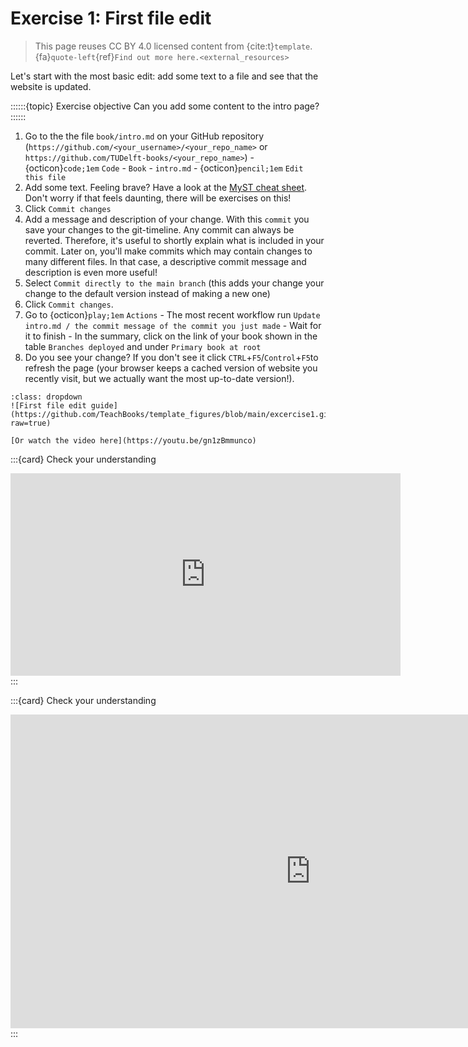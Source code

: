 # Exercise 1: First file edit

> This page reuses CC BY 4.0 licensed content from {cite:t}`template`. {fa}`quote-left`{ref}`Find out more here.<external_resources>`

Let's start with the most basic edit: add some text to a file and see that the website is updated.

::::::{topic} Exercise objective
Can you add some content to the intro page?
::::::

1. Go to the the file `book/intro.md` on your GitHub repository (`https://github.com/<your_username>/<your_repo_name>` or `https://github.com/TUDelft-books/<your_repo_name>`) - {octicon}`code;1em` `Code` - `Book` - `intro.md` - {octicon}`pencil;1em` `Edit this file`
2. Add some text. Feeling brave? Have a look at the [MyST cheat sheet](https://jupyterbook.org/en/stable/reference/cheatsheet.html). Don't worry if that feels daunting, there will be exercises on this!
3. Click `Commit changes`
4. Add a message and description of your change. With this `commit` you save your changes to the git-timeline. Any commit can always be reverted. Therefore, it's useful to shortly explain what is included in your commit. Later on, you'll make commits which may contain changes to many different files. In that case, a descriptive commit message and description is even more useful!
5. Select `Commit directly to the main branch` (this adds your change your change to the default version instead of making a new one)
6. Click `Commit changes`.
7. Go to {octicon}`play;1em` `Actions` - The most recent workflow run `Update intro.md / the commit message of the commit you just made` - Wait for it to finish - In the summary, click on the link of your book shown in the table `Branches deployed` and under `Primary book at root`
8. Do you see your change? If you don't see it click `CTRL`+`F5`/`Control`+`F5`to refresh the page (your browser keeps a cached version of website you recently visit, but we actually want the most up-to-date version!).

```{hint} Watch the steps in action below
:class: dropdown
![First file edit guide](https://github.com/TeachBooks/template_figures/blob/main/excercise1.gif?raw=true)

[Or watch the video here](https://youtu.be/gn1zBmmunco)
```

:::{card} Check your understanding
<iframe src="https://home.teachbooks.io/wp-admin/admin-ajax.php?action=h5p_embed&id=2" width="624" height="324" frameborder="0" allowfullscreen="allowfullscreen" title="Testing your knowledge"></iframe><script src="https://home.teachbooks.io/wp-content/plugins/h5p/h5p-php-library/js/h5p-resizer.js" charset="UTF-8"></script>
:::

:::{card} Check your understanding
<iframe src="https://home.teachbooks.io/wp-admin/admin-ajax.php?action=h5p_embed&id=1" width="959" height="502" frameborder="0" allowfullscreen="allowfullscreen" title="Testing more Teachbooks knowledge"></iframe>
:::